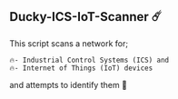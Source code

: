 ## Ducky-ICS-IoT-Scanner ☄️
This script scans a network for;

    🔥- Industrial Control Systems (ICS) and 
    🔥- Internet of Things (IoT) devices 
and attempts to identify them 🎯
